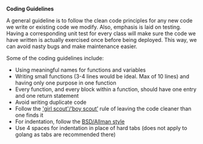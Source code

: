 **Coding Guidelines**

A general guideline is to follow the clean code principles for any new code we write or existing code we modify. Also, emphasis is laid on testing. Having a corresponding unit test for every class will make sure the code we have written is actually exercised once before being deployed. This way, we can avoid nasty bugs and make maintenance easier.

Some of the coding guidelines include:
 * Using meaningful names for functions and variables
 * Writing small functions (3-4 lines would be ideal. Max of 10 lines) and having only one purpose in one function
 * Every function, and every block within a function, should have one entry and one return statement
 * Avoid writing duplicate code
 * Follow the ['girl scout'/‘boy scout’](http://programmer.97things.oreilly.com/wiki/index.php/The_Boy_Scout_Rule) rule of leaving the code cleaner than one finds it
 * For indentation, follow the [BSD/Allman style](https://en.wikipedia.org/wiki/Indent_style#Allman_style)
 * Use 4 spaces for indentation in place of hard tabs (does not apply to golang as tabs are recommended there)
